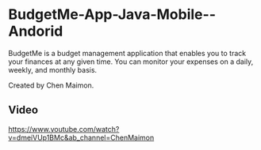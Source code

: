 # BudgetMe-App-Java-Mobile--Andorid


BudgetMe is a budget management application that enables you to track your finances at any given time. You can monitor your expenses on a daily, weekly, and monthly basis.

Created by Chen Maimon.

## Video

https://www.youtube.com/watch?v=dmeiVUp1BMc&ab_channel=ChenMaimon
